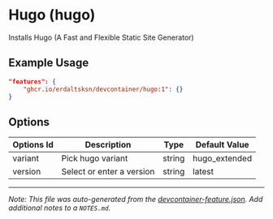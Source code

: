 
# Hugo (hugo)

Installs Hugo (A Fast and Flexible Static Site Generator)

## Example Usage

```json
"features": {
    "ghcr.io/erdaltsksn/devcontainer/hugo:1": {}
}
```

## Options

| Options Id | Description | Type | Default Value |
|-----|-----|-----|-----|
| variant | Pick hugo variant | string | hugo_extended |
| version | Select or enter a version | string | latest |



---

_Note: This file was auto-generated from the [devcontainer-feature.json](https://github.com/erdaltsksn/devcontainer/blob/main/src/hugo/devcontainer-feature.json).  Add additional notes to a `NOTES.md`._
